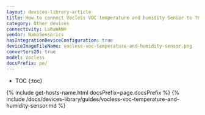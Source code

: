 ```yaml
---
layout: devices-library-article
title: How to connect Vocless VOC temperature and humidity Sensor to ThingsBoard?
category: Other devices
connectivity: LoRaWAN®
vendor: NanoSensorics
hasIntegrationDeviceConfiguration: true
deviceImageFileName: vocless-voc-temperature-and-humidity-sensor.png
converters20: true
model: Vocless
docsPrefix: pe/
---
```


* TOC
{:toc}

{% include get-hosts-name.html docsPrefix=page.docsPrefix %}
{% include /docs/devices-library/guides/vocless-voc-temperature-and-humidity-sensor.md %}
